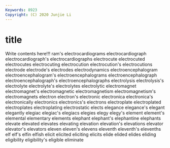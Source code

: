```yaml
---
Keywords: 8923
Copyright: (C) 2020 Junjie Li
---
```


# title

Write contents here!!!
ram's 
electrocardiograms 
electrocardiograph 
electrocardiograph's 
electrocardiographs 
electrocute 
electrocuted 
electrocutes 
electrocuting
electrocution 
electrocution's 
electrocutions 
electrode 
electrode's 
electrodes 
electrodynamics 
electroencephalogram 
electroencephalogram's 
electroencephalograms
electroencephalograph 
electroencephalograph's 
electroencephalographs 
electrolysis 
electrolysis's 
electrolyte 
electrolyte's 
electrolytes 
electrolytic 
electromagnet
electromagnet's 
electromagnetic 
electromagnetism 
electromagnetism's 
electromagnets 
electron 
electron's 
electronic 
electronica 
electronica's
electronically 
electronics 
electronics's 
electrons 
electroplate 
electroplated 
electroplates 
electroplating 
electrostatic 
elects
elegance 
elegance's 
elegant 
elegantly 
elegiac 
elegiac's 
elegiacs 
elegies 
elegy 
elegy's
element 
element's 
elemental 
elementary 
elements 
elephant 
elephant's 
elephantine 
elephants 
elevate
elevated 
elevates 
elevating 
elevation 
elevation's 
elevations 
elevator 
elevator's 
elevators 
eleven
eleven's 
elevens 
eleventh 
eleventh's 
elevenths 
elf 
elf's 
elfin 
elfish 
elicit
elicited 
eliciting 
elicits 
elide 
elided 
elides 
eliding 
eligibility 
eligibility's 
eligible
eliminate 
